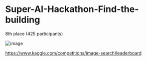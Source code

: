 # Super-AI-Hackathon-Find-the-building

8th place (425 participants)

![image](https://github.com/pakornds/Super-AI-Hackathon-Image-Search/assets/73111732/d1993a00-d3f5-49b0-b493-8690660f4a4a)

https://www.kaggle.com/competitions/image-search/leaderboard
